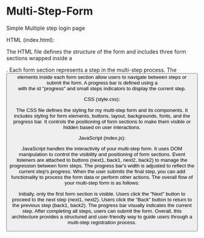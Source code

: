 # Multi-Step-Form
Simple Multiple step login page

HTML (index.html):

The HTML file defines the structure of the form and includes three form sections wrapped inside a <div class="container">.
Each form section represents a step in the multi-step process.
The <button> elements inside each form section allow users to navigate between steps or submit the form.
A progress bar is defined using a <div> with the id "progress" and small steps indicators to display the current step.

CSS (style.css):

The CSS file defines the styling for my multi-step form and its components.
It includes styling for form elements, buttons, layout, backgrounds, fonts, and the progress bar.
It controls the positioning of form sections to make them visible or hidden based on user interactions.

JavaScript (index.js):

JavaScript handles the interactivity of your multi-step form.
It uses DOM manipulation to control the visibility and positioning of form sections.
Event listeners are attached to buttons (next1, back1, next2, back2) to manage the progression between form steps.
The progress bar's width is adjusted to reflect the current step's progress.
When the user submits the final step, you can add functionality to process the form data or perform other actions.
The overall flow of your multi-step form is as follows:

Initially, only the first form section is visible.
Users click the "Next" button to proceed to the next step (next1, next2).
Users click the "Back" button to return to the previous step (back1, back2).
The progress bar visually indicates the current step.
After completing all steps, users can submit the form.
Overall, this architecture provides a structured and user-friendly way to guide users through 
a multi-step registration process.
